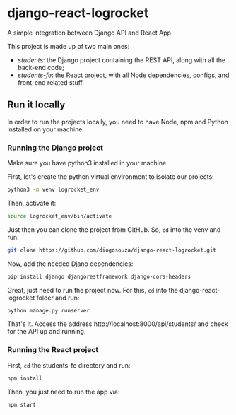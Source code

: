 # django-react-logrocket
A simple integration between Django API and React App

This project is made up of two main ones:

- *students*: the Django project containing the REST API, along with all the back-end code;
- *students-fe*: the React project, with all Node dependencies, configs, and front-end related stuff.

## Run it locally

In order to run the projects locally, you need to have Node, npm and Python installed on your machine.

### Running the Django project

Make sure you have python3 installed in your machine.

First, let's create the python virtual environment to isolate our projects:

```bash
python3 -m venv logrocket_env
```

Then, activate it:

```bash
source logrocket_env/bin/activate
```

Just then you can clone the project from GitHub. So, `cd` into the venv and run:

```bash
git clone https://github.com/diogosouza/django-react-logrocket.git
```

Now, add the needed Djano dependencies:

```bash
pip install django djangorestframework django-cors-headers
```

Great, just need to run the project now. For this, `cd` into the django-react-logrocket folder and run:

```bash
python manage.py runserver
```

That's it. Access the address http://localhost:8000/api/students/ and check for the API up and running.

### Running the React project

First, `cd` the students-fe directory and run:

```bash
npm install
```

Then, you just need to run the app via:

```bash
npm start
```

